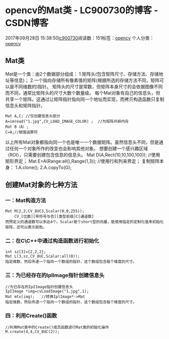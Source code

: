 # opencv的Mat类 - LC900730的博客 - CSDN博客
2017年09月28日 15:38:50[lc900730](https://me.csdn.net/LC900730)阅读数：151标签：[opencv](https://so.csdn.net/so/search/s.do?q=opencv&t=blog)
个人分类：[opencv](https://blog.csdn.net/LC900730/article/category/7199508)
## Mat类
Mat是一个类：由2个数据部分组成： 
1.矩阵头(包含矩阵尺寸、存储方法、存储地址等信息)； 
2.一个指向存储所有像素值的矩阵(根据所选的存储方法不同，矩阵可以是不同维数的)指针。
矩阵头的尺寸是常数，但矩阵本身尺寸的会依据图像不同而不同，通常比矩阵头的尺寸大数个数量级。
每个Mat对象有自己的信息头，但共享一个矩阵。这通过让矩阵指针指向同一个地址而实现，而拷贝构造函数只复制信息头和矩阵指针。
```
Mat A,C; //仅创建信息头部分
A=imread("1.jpg",CV_LOAD_IMAGE_COLOR) ;  //为矩阵开辟内存 
Mat B（A）;
C=A;//赋值运算符
```
以上所有Mat对象都指向同一个也是唯一一个数据矩阵。虽然信息头不同，但是通过任何一个对象所作的改变也会影响其他对象。
想要创建一个感兴趣区域（ROI），只需要创建包含信息的信息头。 
Mat D(A,Rect(10,10,100,100));   //使用矩形界定； 
Mat E=A(Range:all(),Range(1,3));   //使用行和列来界定；
复制矩阵本身： 
1.A.clone(); 
2.A.copyTo(G); 
## 创建Mat对象的七种方法
### 一：Mat构造方法
```
Mat M(2,2,CV_8UC3,Scalar(0,0,255));
    CV_[位数][带符号与否][类型前缀]C[通道数]
而预定义的通道数可以多达4个。Scalar是个short型的向量，能使用指定的定制化值来初始化矩阵，还可以表示颜色。
```
### 二：在C\C++中通过构造函数进行初始化
```
int sz[3]={2,2,2};
Mat L(3,sz,CV_8UC,Scalar:all(0));
指定维数，然后传递一个指向一个数组的指针，这个数组包含每个维度的尺寸。
```
### 三：为已经存在的IpIImage指针创建信息头
```
//为已存在的IpIImage指针创建信息头
IpIImage *img=cvLoadImage("1.jpg",1);
Mat mtx(img);   //转换IplImage*->Mat
指定维数，然后传递一个指向一个数组的指针，这个数组包含每个维度的尺寸。
```
### 四：利用Create()函数
```
//利用Mat类中的Create()成员函数进行Mat类的初始化操作
M.create(4,4,CV_8UC(2));
```
